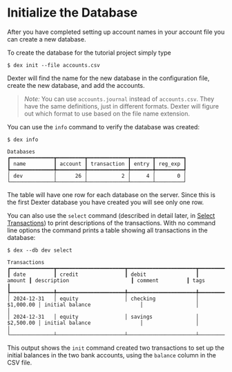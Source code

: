 # Initialize the Database

After you have completed setting up account names in your account file you can create a new database.

To create the database for the tutorial project simply type
```shell
$ dex init --file accounts.csv
```

Dexter will find the name for the new database in the configuration file, create the new database, and add the accounts.

> _Note:_  You can use `accounts.journal` instead of `accounts.csv`.  They have the same definitions, just in different formats.  Dexter will figure out which format to use based on the file name extension.

You can use the `info` command to verify the database was created:
```shell
$ dex info

Databases                                                 
┏━━━━━━━━━━━━━━┳━━━━━━━━━┳━━━━━━━━━━━━━┳━━━━━━━┳━━━━━━━━━┓
┃ name         ┃ account ┃ transaction ┃ entry ┃ reg_exp ┃
┡━━━━━━━━━━━━━━╇━━━━━━━━━╇━━━━━━━━━━━━━╇━━━━━━━╇━━━━━━━━━┩
│ dev          │      26 │           2 │     4 │       0 │
└──────────────┴─────────┴─────────────┴───────┴─────────┘
```

The table will have one row for each database on the server.
Since this is the first Dexter database you have created you will see only one row.

You can also use the `select` command (described in detail later, in [Select Transactions](tut_select.md)) to print descriptions of the transactions.
With no command line options the command prints a table showing all transactions in the database:

```shell
$ dex --db dev select

Transactions                                                                                                                                      
┏━━━━━━━━━━━━━━┳━━━━━━━━━━━━━━━━━━━━━━┳━━━━━━━━━━━━━━━━━━━━━━┳━━━━━━━━━━━━━━┳━━━━━━━━━━━━━━━━━━━━━━━━━━━━━━━━┳━━━━━━━━━━━━━━━━━┳━━━━━━━━━━━━━━━━━┓
┃ date         ┃ credit               ┃ debit                ┃       amount ┃ description                    ┃ comment         ┃ tags            ┃
┡━━━━━━━━━━━━━━╇━━━━━━━━━━━━━━━━━━━━━━╇━━━━━━━━━━━━━━━━━━━━━━╇━━━━━━━━━━━━━━╇━━━━━━━━━━━━━━━━━━━━━━━━━━━━━━━━╇━━━━━━━━━━━━━━━━━╇━━━━━━━━━━━━━━━━━┩
│ 2024-12-31   │ equity               │ checking             │    $1,000.00 │ initial balance                │                 │                 │
│ 2024-12-31   │ equity               │ savings              │    $2,500.00 │ initial balance                │                 │                 │
└──────────────┴──────────────────────┴──────────────────────┴──────────────┴────────────────────────────────┴─────────────────┴─────────────────┘
```

This output shows the `init` command created two transactions to set up the initial balances in the two bank accounts, using the `balance` column in the CSV file.

<!-- The `select` command can also display the transactions in Journal format: -->

